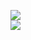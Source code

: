 [![](https://img.shields.io/badge/Made%20With-Github%20Spray-lightgrey.svg?style=for-the-badge&logo=github)](https://github.com/Annihil/github-spray#13218)  
[![](https://i.imgur.com/2DrTn0Z.gif)](https://github.com/Annihil/github-spray)